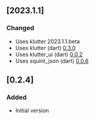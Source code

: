 <!-- Keep a Changelog guide -> https://keepachangelog.com -->

## [2023.1.1]

### Changed
- Uses klutter 2023.1.1.beta 
- Uses klutter (dart) [0.3.0](https://pub.dev/packages/klutter)
- Uses klutter_ui (dart) [0.0.2](https://pub.dev/packages/klutter_ui)
- Uses squint_json (dart) [0.0.6](https://pub.dev/packages/squint_json)

## [0.2.4]

### Added
- Initial version